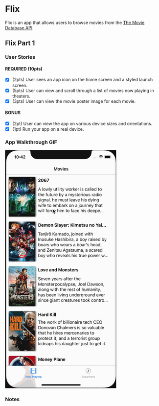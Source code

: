# Flix

Flix is an app that allows users to browse movies from the [The Movie Database API](http://docs.themoviedb.apiary.io/#).

<!--## Flix Part 2 -->

<!--### User Stories-->

<!--#### REQUIRED (10pts)-->
<!--- [x] (5pts) User can tap a cell to see more details about a particular movie.-->
<!--- [x] (5pts) User can tap a tab bar button to view a grid layout of Movie Posters using a CollectionView.-->

<!--#### BONUS-->
<!--- [x] (2pts) User can tap a poster in the collection view to see a detail screen of that movie.-->
<!--- [x] (2pts) In the detail view, when the user taps the poster, a new screen is presented modally where they can view the trailer.-->

<!--### App Walkthrough GIF-->

<!--![](flixwalkthrough2.gif)-->

<!--### Notes-->
<!--Describe any challenges encountered while building the app.-->


## Flix Part 1

### User Stories

#### REQUIRED (10pts)
- [x] (2pts) User sees an app icon on the home screen and a styled launch screen.
- [x] (5pts) User can view and scroll through a list of movies now playing in theaters.
- [x] (3pts) User can view the movie poster image for each movie.

#### BONUS
- [x] (2pt) User can view the app on various device sizes and orientations.
- [x] (1pt) Run your app on a real device.

### App Walkthrough GIF

![](flixwalkthrough.gif) 

### Notes
